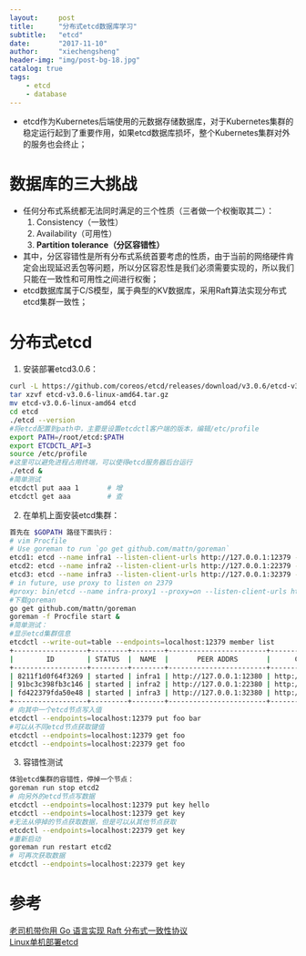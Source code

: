 ```yaml
---
layout:     post
title:      "分布式etcd数据库学习"
subtitle:   "etcd"
date:       "2017-11-10"
author:     "xiechengsheng"
header-img: "img/post-bg-18.jpg"
catalog: true
tags:
    - etcd
    - database
---
```


- etcd作为Kubernetes后端使用的元数据存储数据库，对于Kubernetes集群的稳定运行起到了重要作用，如果etcd数据库损坏，整个Kubernetes集群对外的服务也会终止；

# 数据库的三大挑战
- 任何分布式系统都无法同时满足的三个性质（三者做一个权衡取其二）：
    1. Consistency（一致性）
    2. Availability（可用性）
    3. **Partition tolerance（分区容错性）**
- 其中，分区容错性是所有分布式系统首要考虑的性质，由于当前的网络硬件肯定会出现延迟丢包等问题，所以分区容忍性是我们必须需要实现的，所以我们只能在一致性和可用性之间进行权衡；
- etcd数据库属于C/S模型，属于典型的KV数据库，采用Raft算法实现分布式etcd集群一致性；

# 分布式etcd
1. 安装部署etcd3.0.6：
```sh
curl -L https://github.com/coreos/etcd/releases/download/v3.0.6/etcd-v3.0.6-linux-amd64.tar.gz -o etcd-v3.0.6-linux-amd64.tar.gz
tar xzvf etcd-v3.0.6-linux-amd64.tar.gz
mv etcd-v3.0.6-linux-amd64 etcd
cd etcd
./etcd --version
#将etcd配置到path中，主要是设置etcdctl客户端的版本，编辑/etc/profile
export PATH=/root/etcd:$PATH
export ETCDCTL_API=3
source /etc/profile
#这里可以避免进程占用终端，可以使得etcd服务器后台运行
./etcd &
#简单测试
etcdctl put aaa 1       # 增
etcdctl get aaa         # 查
```

2. 在单机上面安装etcd集群：
```sh
首先在 $GOPATH 路径下面执行：
# vim Procfile
# Use goreman to run `go get github.com/mattn/goreman`
etcd1: etcd --name infra1 --listen-client-urls http://127.0.0.1:12379 --advertise-client-urls http://127.0.0.1:12379 --listen-peer-urls http://127.0.0.1:12380 --initial-advertise-peer-urls http://127.0.0.1:12380 --initial-cluster-token etcd-cluster-1 --initial-cluster 'infra1=http://127.0.0.1:12380,infra2=http://127.0.0.1:22380,infra3=http://127.0.0.1:32380' --initial-cluster-state new --enable-pprof
etcd2: etcd --name infra2 --listen-client-urls http://127.0.0.1:22379 --advertise-client-urls http://127.0.0.1:22379 --listen-peer-urls http://127.0.0.1:22380 --initial-advertise-peer-urls http://127.0.0.1:22380 --initial-cluster-token etcd-cluster-1 --initial-cluster 'infra1=http://127.0.0.1:12380,infra2=http://127.0.0.1:22380,infra3=http://127.0.0.1:32380' --initial-cluster-state new --enable-pprof
etcd3: etcd --name infra3 --listen-client-urls http://127.0.0.1:32379 --advertise-client-urls http://127.0.0.1:32379 --listen-peer-urls http://127.0.0.1:32380 --initial-advertise-peer-urls http://127.0.0.1:32380 --initial-cluster-token etcd-cluster-1 --initial-cluster 'infra1=http://127.0.0.1:12380,infra2=http://127.0.0.1:22380,infra3=http://127.0.0.1:32380' --initial-cluster-state new --enable-pprof
# in future, use proxy to listen on 2379
#proxy: bin/etcd --name infra-proxy1 --proxy=on --listen-client-urls http://127.0.0.1:2378 --initial-cluster 'infra1=http://127.0.0.1:12380,infra2=http://127.0.0.1:22380,infra3=http://127.0.0.1:32380' --enable-pprof
#下载goreman
go get github.com/mattn/goreman
goreman -f Procfile start &
#简单测试：
#显示etcd集群信息
etcdctl --write-out=table --endpoints=localhost:12379 member list
+------------------+---------+--------+------------------------+------------------------+
|        ID        | STATUS  |  NAME  |       PEER ADDRS       |      CLIENT ADDRS      |
+------------------+---------+--------+------------------------+------------------------+
| 8211f1d0f64f3269 | started | infra1 | http://127.0.0.1:12380 | http://127.0.0.1:12379 |
| 91bc3c398fb3c146 | started | infra2 | http://127.0.0.1:22380 | http://127.0.0.1:22379 |
| fd422379fda50e48 | started | infra3 | http://127.0.0.1:32380 | http://127.0.0.1:32379 |
+------------------+---------+--------+------------------------+------------------------+
# 向其中一个etcd节点写入值
etcdctl --endpoints=localhost:12379 put foo bar     
#可以从不同etcd节点获取键值
etcdctl --endpoints=localhost:12379 get foo
etcdctl --endpoints=localhost:22379 get foo
```

3. 容错性测试
```sh
体验etcd集群的容错性，停掉一个节点：
goreman run stop etcd2
# 向另外的etcd节点写数据
etcdctl --endpoints=localhost:12379 put key hello
etcdctl --endpoints=localhost:12379 get key
#无法从停掉的节点获取数据，但是可以从其他节点获取
etcdctl --endpoints=localhost:22379 get key
#重新启动
goreman run restart etcd2
# 可再次获取数据
etcdctl --endpoints=localhost:22379 get key 
```


# 参考
[老司机带你用 Go 语言实现 Raft 分布式一致性协议](https://github.com/happyer/distributed-computing/tree/master/src/raft)    
[Linux单机部署etcd](https://skyao.gitbooks.io/learning-etcd3/content/installation/linux_single.html)    

